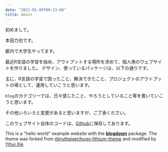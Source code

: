 ```yaml
---
date: "2021-01-09T00:13:08"
title: About
---
```


初めまして。

本田力也です。

都内で大学生やってます。

最近R言語の学習を始め、アウトプットする場所を求めて、個人用のウェブサイトを作りました。
デザイン、使っているパッケージは、以下の通りです。

主に、R言語の学習で困ったこと、解決できたこと、プロジェクトのアウトプットの場として、運用していこうと思います。

`blog`のカテゴリーでは、日々感じたこと、やろうとしていること等を書いていこうと思います。

その他いろいろと変更があると思いますが、ご了承ください。

このウェブサイト自体のコードは、[Github](https://github.com/Ricky-s-a/blogdown_new_site3)に保存してあります。

This is a "hello world" example website with the [**blogdown**](https://github.com/rstudio/blogdown) package. The theme was forked from [@jrutheiser/hugo-lithium-theme](https://github.com/jrutheiser/hugo-lithium-theme) and modified by [Yihui Xie](https://github.com/yihui/hugo-lithium).
